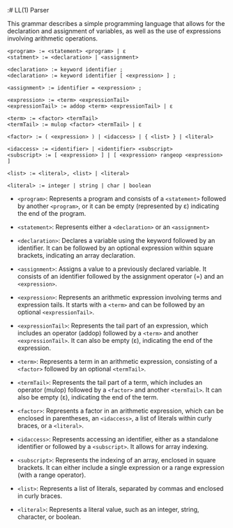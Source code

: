 :# LL(1) Parser

This grammar describes a simple programming language that allows for the declaration and assignment of variables, as well as the use of expressions involving arithmetic operations.

```
<program> := <statement> <program> | ε
<statment> := <declaration> | <assignment>

<declaration> := keyword identifier ;
<declaration> := keyword identifier [ <expression> ] ;

<assignment> := identifier = <expression> ;

<expression> := <term> <expressionTail>
<expressionTail> := addop <term> <expressionTail> | ε

<term> := <factor> <termTail>
<termTail> := mulop <factor> <termTail> | ε

<factor> := ( <expression> ) | <idaccess> | { <list> } | <literal>

<idaccess> := <identifier> | <identifier> <subscript>
<subscript> := [ <expression> ] | [ <expression> rangeop <expression> ]

<list> := <literal>, <list> | <literal>

<literal> := integer | string | char | boolean
```

* `<program>`: Represents a program and consists of a `<statement>` followed by another `<program>`, or it can be empty (represented by ε) indicating the end of the program.

* `<statement>`: Represents either a `<declaration>` or an `<assignment>`
* `<declaration>`: Declares a variable using the keyword followed by an identifier. It can be followed by an optional expression within square brackets, indicating an array declaration.
* `<assignment>`: Assigns a value to a previously declared variable. It consists of an identifier followed by the assignment operator (=) and an `<expression>`.
* `<expression>`: Represents an arithmetic expression involving terms and expression tails. It starts with a `<term>` and can be followed by an optional `<expressionTail>`.
* `<expressionTail>`: Represents the tail part of an expression, which includes an operator (addop) followed by a `<term>` and another `<expressionTail>`. It can also be empty (ε), indicating the end of the expression.
* `<term>`: Represents a term in an arithmetic expression, consisting of a `<factor>` followed by an optional `<termTail>`.
* `<termTail>`: Represents the tail part of a term, which includes an operator (mulop) followed by a `<factor>` and another `<termTail>`. It can also be empty (ε), indicating the end of the term.
* `<factor>`: Represents a factor in an arithmetic expression, which can be enclosed in parentheses, an `<idaccess>`, a list of literals within curly braces, or a `<literal>`.
* `<idaccess>`: Represents accessing an identifier, either as a standalone identifier or followed by a `<subscript>`. It allows for array indexing.
* `<subscript>`: Represents the indexing of an array, enclosed in square brackets. It can either include a single expression or a range expression (with a range operator).
* `<list>`: Represents a list of literals, separated by commas and enclosed in curly braces.
* `<literal>`: Represents a literal value, such as an integer, string, character, or boolean.
